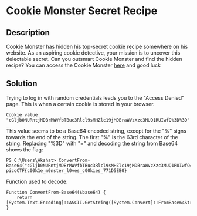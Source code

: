 # Cookie Monster Secret Recipe

## Description

Cookie Monster has hidden his top-secret cookie recipe somewhere on his website. 
As an aspiring cookie detective, your mission is to uncover this delectable secret. 
Can you outsmart Cookie Monster and find the hidden recipe?
You can access the Cookie Monster [here](http://verbal-sleep.picoctf.net:64848/) and good luck

## Solution

Trying to log in with random credentials leads you to the "Access Denied" page. This is when a certain cookie is stored in your browser.

```
Cookie value: "cGljb0NURntjMDBrMWVfbTBuc3Rlcl9sMHZlc19jMDBraWVzXzc3MUQ1RUIwfQ%3D%3D"
```

This value seems to be a Base64 encoded string, except for the "%" signs towards the end of the string. 
The first "%" is the 63rd character of the string. 
Replacing "%3D" with "=" and decoding the string from Base64 shows the flag:

```
PS C:\Users\Akshat> ConvertFrom-Base64("cGljb0NURntjMDBrMWVfbTBuc3Rlcl9sMHZlc19jMDBraWVzXzc3MUQ1RUIwfQ==")
picoCTF{c00k1e_m0nster_l0ves_c00kies_771D5EB0}
```

Function used to decode:
```
Function ConvertFrom-Base64($base64) {
    return [System.Text.Encoding]::ASCII.GetString([System.Convert]::FromBase64String($base64))
}

```